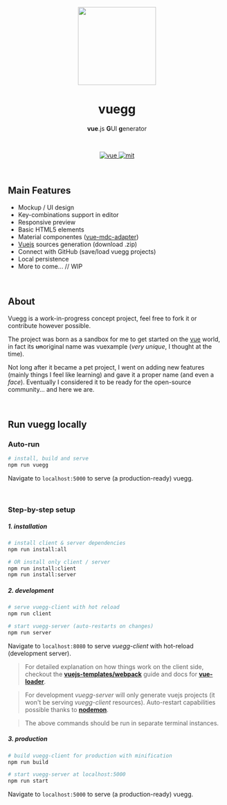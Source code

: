 <p align="center">
  <a href="https://vuegg.now.sh" target="_blank">
    <img width="180" src="https://vuegg.now.sh/static/vuegg-fam.svg">
  </a>
</p>
<h1 align="center">vuegg</h1>
<p align="center"><strong>vue</strong>.js <strong>G</strong>UI <strong>g</strong>enerator</p>

</br>

<p align="center">
  <a href="https://github.com/vuejs/vue">
    <img src="https://img.shields.io/badge/vue-%5E2.5-41b883.svg" alt="vue">
  </a>
  <a href="https://github.com/alxpez/vuegg/blob/master/LICENSE">
    <img src="https://img.shields.io/badge/license-MIT-green.svg" alt="mit">
  </a>
</p>

</br>

## Main Features

* Mockup / UI design
* Key-combinations support in editor
* Responsive preview
* Basic HTML5 elements
* Material componentes ([vue-mdc-adapter](https://github.com/stasson/vue-mdc-adapter))
* [Vuejs](https://github.com/vuejs/vue) sources generation (download .zip)
* Connect with GitHub (save/load vuegg projects)
* Local persistence
* More to come... // WIP

</br>

## About

Vuegg is a work-in-progress concept project, feel free to fork it or contribute however possible.

The project was born as a sandbox for me to get started on the [vue](https://github.com/vuejs/vue) world, in fact its ~~un~~original name was vuexample (*very unique*, I thought at the time).

Not long after it became a pet project, I went on adding new features (mainly things I feel like learning) and gave it a proper name (and even a *face*). Eventually I considered it to be ready for the open-source community... and here we are.

</br>

## Run vuegg locally

### Auto-run
``` bash
# install, build and serve
npm run vuegg
```
Navigate to `localhost:5000` to serve (a production-ready) vuegg.

</br>

### Step-by-step setup

##### 1. installation
``` bash
# install client & server dependencies
npm run install:all

# OR install only client / server
npm run install:client
npm run install:server
```

##### 2. development
``` bash
# serve vuegg-client with hot reload
npm run client

# start vuegg-server (auto-restarts on changes)
npm run server
```
Navigate to `localhost:8080` to serve *vuegg-client* with hot-reload (development server).

> For detailed explanation on how things work on the client side, checkout the **[vuejs-templates/webpack](http://vuejs-templates.github.io/webpack/)** guide and docs for **[vue-loader](http://vuejs.github.io/vue-loader)**.

> For development *vuegg-server* will only generate vuejs projects (it won't be serving *vuegg-client* resources). Auto-restart capabilities possible thanks to **[nodemon](https://github.com/remy/nodemon)**.

> The above commands should be run in separate terminal instances.

##### 3. production
``` bash
# build vuegg-client for production with minification
npm run build

# start vuegg-server at localhost:5000
npm run start
```
Navigate to `localhost:5000` to serve (a production-ready) vuegg.
